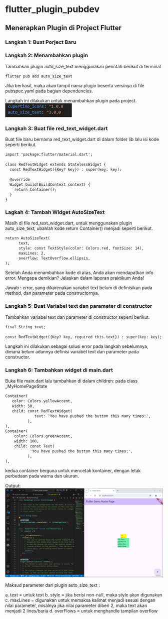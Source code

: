 # flutter_plugin_pubdev

## Menerapkan Plugin di Project Flutter

### Langkah 1: Buat Porject Baru

### Langkah 2: Menambahkan plugin

Tambahkan plugin auto_size_text menggunakan perintah berikut di terminal

```
flutter pub add auto_size_text
```

Jika berhasil, maka akan tampil nama plugin beserta versinya di file pubspec.yaml pada bagian dependencies.

Langkah ini dilakukan untuk menambahkan plugin pada project.
<img src="images/1.png">

### Langkah 3: Buat file red_text_widget.dart

Buat file baru bernama red_text_widget.dart di dalam folder lib lalu isi kode seperti berikut.

```
import 'package:flutter/material.dart';

class RedTextWidget extends StatelessWidget {
  const RedTextWidget({Key? key}) : super(key: key);

  @override
  Widget build(BuildContext context) {
    return Container();
  }
}
```

### Lagkah 4: Tambah Widget AutoSizeText

Masih di file red_text_widget.dart, untuk menggunakan plugin auto_size_text, ubahlah kode return Container() menjadi seperti berikut.

```
return AutoSizeText(
      text,
      style: const TextStyle(color: Colors.red, fontSize: 14),
      maxLines: 2,
      overflow: TextOverflow.ellipsis,
);
```

Setelah Anda menambahkan kode di atas, Anda akan mendapatkan info error. Mengapa demikian? Jelaskan dalam laporan praktikum Anda!

Jawab :
error, yang dikarenakan variabel text belum di definisikan pada method, dan parameter pada constructornya.

### Langkah 5: Buat Variabel text dan parameter di constructor

Tambahkan variabel text dan parameter di constructor seperti berikut.

```
final String text;

const RedTextWidget({Key? key, required this.text}) : super(key: key);
```

Langkah ini dilakukan sebagai solusi error pada langkah sebelumnya, dimana belum adannya definisi variabel text dan parameter pada constructor.

### Langkah 6: Tambahkan widget di main.dart

Buka file main.dart lalu tambahkan di dalam children: pada class \_MyHomePageState

```
Container(
   color: Colors.yellowAccent,
   width: 50,
   child: const RedTextWidget(
             text: 'You have pushed the button this many times:',
          ),
),
Container(
    color: Colors.greenAccent,
    width: 100,
    child: const Text(
           'You have pushed the button this many times:',
          ),
),
```

kedua container berguna untuk mencetak kontainer, dengan letak perbedaan pada warna dan ukuran.

Output:
<img src="images/2.png">

Maksud parameter dari plugin auto_size_text :

a. text = untuk text
b. style = jika berisi non-null, maka style akan digunakan
c. maxLines = digunakan untuk memaksa kalimat menjadi sesuai dengan nilai parameter, misalnya jika nilai parameter diberi 2, maka text akan menjadi 2 lines/baria
d. overFlows = untuk menghandle tampilan overflow
